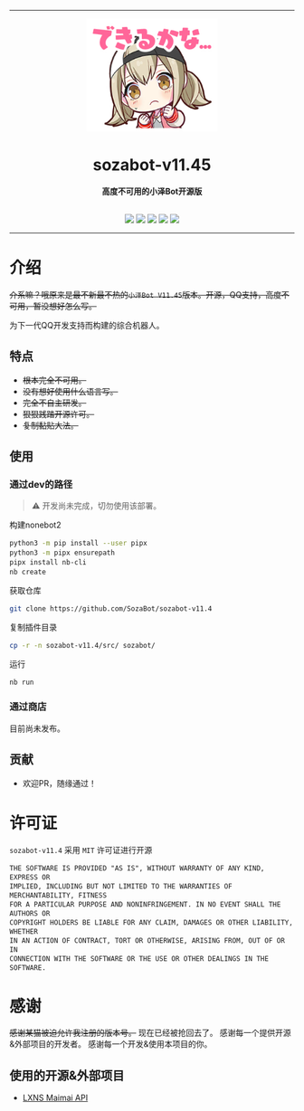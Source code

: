 <!-- markdownlint-disable -->
<div align="center">
    <hr>
    <img src="https://raw.githubusercontent.com/SozaBot/sozabot-v11.4/main/assets/banner.png" height="200" alt="sozabot">
    <h1>sozabot-v11.45</h1>
    <b>高度不可用的小泽Bot开源版</b>

</div>

<br>

<p align="center">
    <a href="https://github.com/SozaBot/sozabot-v11.4/issues"><img src="https://img.shields.io/github/issues/SozaBot/sozabot-v11.4"></a>
    <a href="https://github.com/SozaBot/sozabot-v11.4/forks"><img src="https://img.shields.io/github/forks/SozaBot/sozabot-v11.4"></a>
    <a href="https://github.com/SozaBot/sozabot-v11.4"><img src="https://img.shields.io/github/stars/SozaBot/sozabot-v11.4"></a>
    <a href="https://github.com/SozaBot/sozabot-v11.4/blob/main/LICENSE"><img src="https://img.shields.io/github/license/SozaBot/sozabot-v11.4"></a>
    <a href="https://github.com/SozaBot/sozabot-v11.4/"><img src="https://img.shields.io/github/commit-activity/t/sozabot/sozabot-v11.4"></a>
</p>

---

<!-- markdownlint-enable -->

# 介绍

~~介系嘛？哦原来是最不新最不热的`小泽Bot V11.45`版本。开源，QQ支持，高度不可用，暂没想好怎么写。~~

为下一代QQ开发支持而构建的综合机器人。

## 特点

- ~~根本完全不可用。~~
- ~~没有想好使用什么语言写。~~
- ~~完全不自主研发。~~
- ~~狠狠践踏开源许可。~~
- ~~复制黏贴大法。~~

## 使用

### 通过dev的路径

> ⚠️ 开发尚未完成，切勿使用该部署。

构建nonebot2

```bash
python3 -m pip install --user pipx
python3 -m pipx ensurepath
pipx install nb-cli
nb create
```

获取仓库

```bash
git clone https://github.com/SozaBot/sozabot-v11.4
```

复制插件目录

``` bash
cp -r -n sozabot-v11.4/src/ sozabot/
```

运行

```bash
nb run
```

### 通过商店

目前尚未发布。

## 贡献

- 欢迎PR，随缘通过！

# 许可证

`sozabot-v11.4` 采用 `MIT` 许可证进行开源

```text
THE SOFTWARE IS PROVIDED "AS IS", WITHOUT WARRANTY OF ANY KIND, EXPRESS OR
IMPLIED, INCLUDING BUT NOT LIMITED TO THE WARRANTIES OF MERCHANTABILITY, FITNESS
FOR A PARTICULAR PURPOSE AND NONINFRINGEMENT. IN NO EVENT SHALL THE AUTHORS OR
COPYRIGHT HOLDERS BE LIABLE FOR ANY CLAIM, DAMAGES OR OTHER LIABILITY, WHETHER
IN AN ACTION OF CONTRACT, TORT OR OTHERWISE, ARISING FROM, OUT OF OR IN
CONNECTION WITH THE SOFTWARE OR THE USE OR OTHER DEALINGS IN THE SOFTWARE.
```

# 感谢

~~感谢某猫被迫允许我注册的版本号。~~
现在已经被抢回去了。
感谢每一个提供开源&外部项目的开发者。
感谢每一个开发&使用本项目的你。

## 使用的开源&外部项目

- [LXNS Maimai API](https://maimai.lxns.net/)
